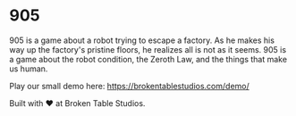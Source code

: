 # 905
905 is a game about a robot trying to escape a factory. As he makes his way up the factory's pristine floors, he realizes all is not as it seems. 905 is a game about the robot
condition, the Zeroth Law, and the things that make us human.

Play our small demo here: https://brokentablestudios.com/demo/

Built with :heart: at Broken Table Studios.